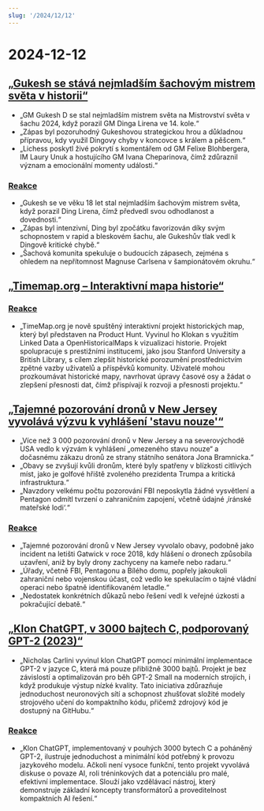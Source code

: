 ```yaml
---
slug: '/2024/12/12'
---
```


# 2024-12-12

## [„Gukesh se stává nejmladším šachovým mistrem světa v historii“](https://lichess.org/@/Lichess/blog/wcc-2024-round-14-gukesh-becomes-the-youngest-world-champion-in-history/cDggdNZw)

- „GM Gukesh D se stal nejmladším mistrem světa na Mistrovství světa v šachu 2024, když porazil GM Dinga Lirena ve 14. kole.“
- „Zápas byl pozoruhodný Gukeshovou strategickou hrou a důkladnou přípravou, kdy využil Dingovy chyby v koncovce s králem a pěšcem.“
- „Lichess poskytl živé pokrytí s komentářem od GM Felixe Blohbergera, IM Laury Unuk a hostujícího GM Ivana Cheparinova, čímž zdůraznil význam a emocionální momenty události.“

### [Reakce](https://news.ycombinator.com/item?id=42398952)

- „Gukesh se ve věku 18 let stal nejmladším šachovým mistrem světa, když porazil Ding Lirena, čímž předvedl svou odhodlanost a dovednosti.“
- „Zápas byl intenzivní, Ding byl zpočátku favorizován díky svým schopnostem v rapid a bleskovém šachu, ale Gukeshův tlak vedl k Dingově kritické chybě.“
- „Šachová komunita spekuluje o budoucích zápasech, zejména s ohledem na nepřítomnost Magnuse Carlsena v šampionátovém okruhu.“

## [„Timemap.org – Interaktivní mapa historie“](https://www.oldmapsonline.org/en/history/regions)

### [Reakce](https://news.ycombinator.com/item?id=42397550)

- „TimeMap.org je nově spuštěný interaktivní projekt historických map, který byl představen na Product Hunt. Vyvinul ho Klokan s využitím Linked Data a OpenHistoricalMaps k vizualizaci historie. Projekt spolupracuje s prestižními institucemi, jako jsou Stanford University a British Library, s cílem zlepšit historické porozumění prostřednictvím zpětné vazby uživatelů a příspěvků komunity. Uživatelé mohou prozkoumávat historické mapy, navrhovat úpravy časové osy a žádat o zlepšení přesnosti dat, čímž přispívají k rozvoji a přesnosti projektu.“

## [„Tajemné pozorování dronů v New Jersey vyvolává výzvu k vyhlášení 'stavu nouze'“](https://www.theguardian.com/us-news/2024/dec/11/new-jersey-drone-sightings-state-of-emergency)

- „Více než 3 000 pozorování dronů v New Jersey a na severovýchodě USA vedlo k výzvám k vyhlášení „omezeného stavu nouze“ a dočasnému zákazu dronů ze strany státního senátora Jona Bramnicka.“
- „Obavy se zvyšují kvůli dronům, které byly spatřeny v blízkosti citlivých míst, jako je golfové hřiště zvoleného prezidenta Trumpa a kritická infrastruktura.“
- „Navzdory velkému počtu pozorování FBI neposkytla žádné vysvětlení a Pentagon odmítl tvrzení o zahraničním zapojení, včetně údajné ‚íránské mateřské lodi‘.“

### [Reakce](https://news.ycombinator.com/item?id=42391443)

- „Tajemné pozorování dronů v New Jersey vyvolalo obavy, podobně jako incident na letišti Gatwick v roce 2018, kdy hlášení o dronech způsobila uzavření, aniž by byly drony zachyceny na kameře nebo radaru.“
- „Úřady, včetně FBI, Pentagonu a Bílého domu, popřely jakoukoli zahraniční nebo vojenskou účast, což vedlo ke spekulacím o tajné vládní operaci nebo špatně identifikovaném letadle.“
- „Nedostatek konkrétních důkazů nebo řešení vedl k veřejné úzkosti a pokračující debatě.“

## [„Klon ChatGPT, v 3000 bajtech C, podporovaný GPT-2 (2023)“](https://nicholas.carlini.com/writing/2023/chat-gpt-2-in-c.html)

- „Nicholas Carlini vyvinul klon ChatGPT pomocí minimální implementace GPT-2 v jazyce C, která má pouze přibližně 3000 bajtů. Projekt je bez závislostí a optimalizován pro běh GPT-2 Small na moderních strojích, i když produkuje výstup nízké kvality. Tato iniciativa zdůrazňuje jednoduchost neuronových sítí a schopnost zhušťovat složité modely strojového učení do kompaktního kódu, přičemž zdrojový kód je dostupný na GitHubu.“

### [Reakce](https://news.ycombinator.com/item?id=42396372)

- „Klon ChatGPT, implementovaný v pouhých 3000 bytech C a poháněný GPT-2, ilustruje jednoduchost a minimální kód potřebný k provozu jazykového modelu. Ačkoli není vysoce funkční, tento projekt vyvolává diskuse o povaze AI, roli tréninkových dat a potenciálu pro malé, efektivní implementace. Slouží jako vzdělávací nástroj, který demonstruje základní koncepty transformátorů a proveditelnost kompaktních AI řešení.“

<head>
  <meta property="og:title" content="„Gukesh se stává nejmladším šachovým mistrem světa v historii“" />
  <meta property="og:type" content="website" />
  <meta property="og:image" content="https://og.cho.sh/api/og/?title=%E2%80%9EGukesh%20se%20st%C3%A1v%C3%A1%20nejmlad%C5%A1%C3%ADm%20%C5%A1achov%C3%BDm%20mistrem%20sv%C4%9Bta%20v%20historii%E2%80%9C&subheading=%C4%8Dtvrtek%2012.%20prosince%202024%3A%20Hacker%20News%20Shrnut%C3%AD" />
</head>
